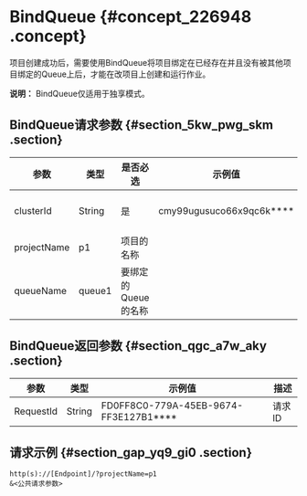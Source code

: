# BindQueue {#concept_226948 .concept}

项目创建成功后，需要使用BindQueue将项目绑定在已经存在并且没有被其他项目绑定的Queue上后，才能在改项目上创建和运行作业。

**说明：** BindQueue仅适用于独享模式。

## BindQueue请求参数 {#section_5kw_pwg_skm .section}

|参数|类型|是否必选|示例值|描述|
|--|--|----|---|--|
|clusterId|String|是|cmy99ugusuco66x9qc6k\*\*\*\*|集群ID|
|projectName|p1|项目的名称|
|queueName|queue1|要绑定的Queue的名称|

## BindQueue返回参数 {#section_qgc_a7w_aky .section}

|参数|类型|示例值|描述|
|--|--|---|--|
|RequestId|String|FD0FF8C0-779A-45EB-9674-FF3E127B1\*\*\*\*|请求ID|

## 请求示例 {#section_gap_yq9_gi0 .section}

``` {#codeblock_mw5_duz_foc}
http(s)://[Endpoint]/?projectName=p1
&<公共请求参数>
```

